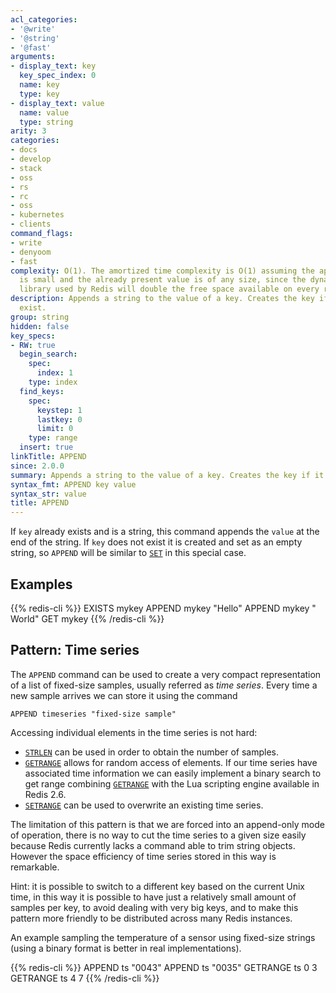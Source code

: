 ```yaml
---
acl_categories:
- '@write'
- '@string'
- '@fast'
arguments:
- display_text: key
  key_spec_index: 0
  name: key
  type: key
- display_text: value
  name: value
  type: string
arity: 3
categories:
- docs
- develop
- stack
- oss
- rs
- rc
- oss
- kubernetes
- clients
command_flags:
- write
- denyoom
- fast
complexity: O(1). The amortized time complexity is O(1) assuming the appended value
  is small and the already present value is of any size, since the dynamic string
  library used by Redis will double the free space available on every reallocation.
description: Appends a string to the value of a key. Creates the key if it doesn't
  exist.
group: string
hidden: false
key_specs:
- RW: true
  begin_search:
    spec:
      index: 1
    type: index
  find_keys:
    spec:
      keystep: 1
      lastkey: 0
      limit: 0
    type: range
  insert: true
linkTitle: APPEND
since: 2.0.0
summary: Appends a string to the value of a key. Creates the key if it doesn't exist.
syntax_fmt: APPEND key value
syntax_str: value
title: APPEND
---
```

If `key` already exists and is a string, this command appends the `value` at the
end of the string.
If `key` does not exist it is created and set as an empty string, so `APPEND`
will be similar to [`SET`](/commands/set) in this special case.

## Examples

{{% redis-cli %}}
EXISTS mykey
APPEND mykey "Hello"
APPEND mykey " World"
GET mykey
{{% /redis-cli %}}


## Pattern: Time series

The `APPEND` command can be used to create a very compact representation of a
list of fixed-size samples, usually referred as _time series_.
Every time a new sample arrives we can store it using the command

```
APPEND timeseries "fixed-size sample"
```

Accessing individual elements in the time series is not hard:

* [`STRLEN`](/commands/strlen) can be used in order to obtain the number of samples.
* [`GETRANGE`](/commands/getrange) allows for random access of elements.
  If our time series have associated time information we can easily implement
  a binary search to get range combining [`GETRANGE`](/commands/getrange) with the Lua scripting
  engine available in Redis 2.6.
* [`SETRANGE`](/commands/setrange) can be used to overwrite an existing time series.

The limitation of this pattern is that we are forced into an append-only mode
of operation, there is no way to cut the time series to a given size easily
because Redis currently lacks a command able to trim string objects.
However the space efficiency of time series stored in this way is remarkable.

Hint: it is possible to switch to a different key based on the current Unix
time, in this way it is possible to have just a relatively small amount of
samples per key, to avoid dealing with very big keys, and to make this pattern
more friendly to be distributed across many Redis instances.

An example sampling the temperature of a sensor using fixed-size strings (using
a binary format is better in real implementations).

{{% redis-cli %}}
APPEND ts "0043"
APPEND ts "0035"
GETRANGE ts 0 3
GETRANGE ts 4 7
{{% /redis-cli %}}

